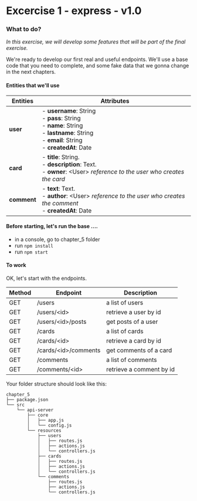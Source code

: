 # Excercise 1 - express - v1.0

### What to do?
_In this exercise, we will develop some features that will be part of the final exercise._

We're ready to develop our first real and useful endpoints. We'll use a base code that you need to complete, and some fake data that we gonna change in the next chapters.

#### Entities that we'll use

|Entities  |Attributes  |
|---|---|
|**user** | - **username**: String<br>- **pass**: String<br>- **name**: String<br>- **lastname**: String<br>- **email**: String<br>- **createdAt**: Date|
|**card** | - **title**: String.<br>- **description**: Text.<br>- **owner**: \<User\> _reference to the user who creates the card_|
|**comment** | - **text**: Text.<br>- **author**: \<User\> _reference to the user who creates the comment_<br>- **createdAt**: Date|

#### Before starting, let's run the base ....

- in a console, go to chapter_5 folder
- run `npm install`
- run `npm start`

#### To work
OK, let's start with the endpoints.

|Method  |Endpoint  |Description |
|---|---|---|
|GET|/users |a list of users|
|GET|/users/\<id\>|retrieve a user by id|
|GET|/users/\<id\>/posts|get posts of a user|
|GET|/cards|a list of cards|
|GET|/cards/\<id\>|retrieve a card by id|
|GET|/cards/\<id\>/comments|get comments of a card|
|GET|/comments|a list of comments|
|GET|/comments/\<id\>|retrieve a comment by id|

Your folder structure should look like this:
```
chapter_5
├── package.json
└── src
    └── api-server
        ├── core
        │   ├── app.js
        │   └── config.js
        └── resources
            ├── users
            │   ├── routes.js
            │   ├── actions.js
            │   └── controllers.js
            ├── cards
            │   ├── routes.js
            │   ├── actions.js
            │   └── controllers.js
            └── comments
                ├── routes.js
                ├── actions.js
                └── controllers.js
```
